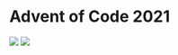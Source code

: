 Advent of Code 2021
===================

![](https://img.shields.io/badge/stars%20⭐-36-yellow) ![](https://img.shields.io/badge/days%20completed-18-red)